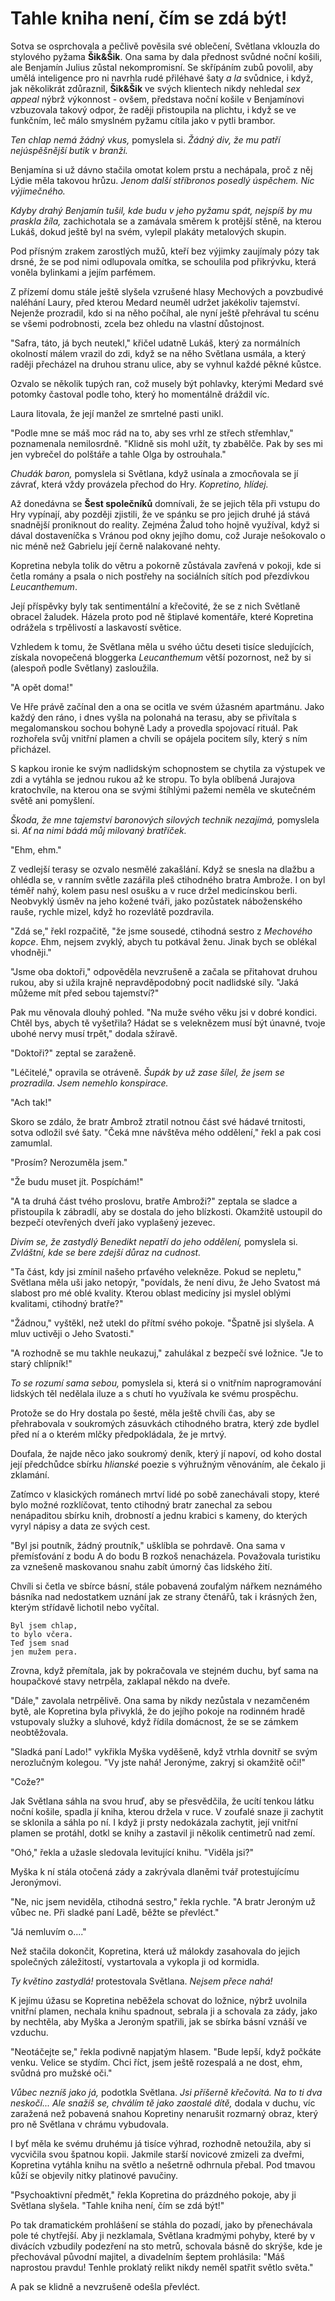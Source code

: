 # Tahle kniha není, čím se zdá být!

Sotva se osprchovala a pečlivě pověsila své oblečení, Světlana vklouzla do stylového pyžama **Šik&Šik**. Ona sama by dala přednost svůdné noční košili, ale Benjamín Julius zůstal nekompromisní. Se skřípáním zubů povolil, aby umělá inteligence pro ni navrhla rudé přiléhavé šaty *a la* svůdnice, i když, jak několikrát zdůraznil, **Šik&Šik** ve svých klientech nikdy nehledal *sex appeal* nýbrž výkonnost - ovšem, představa noční košile v Benjamínovi vzbuzovala takový odpor, že raději přistoupila na plichtu, i když se ve funkčním, leč málo smyslném pyžamu cítila jako v pytli brambor.  

*Ten chlap nemá žádný vkus,* pomyslela si. *Žádný div, že mu patří nejúspěšnější butik v branži.*

Benjamína si už dávno stačila omotat kolem prstu a nechápala, proč z něj Lýdie měla takovou hrůzu. *Jenom další stříbronos posedlý úspěchem. Nic výjimečného.*

*Kdyby drahý Benjamín tušil, kde budu v jeho pyžamu spát, nejspíš by mu praskla žíla,* zachichotala se a zamávala směrem k protější stěně, na kterou Lukáš, dokud ještě byl na svém, vylepil plakáty metalových skupin.

Pod přísným zrakem zarostlých mužů, kteří bez výjimky zaujímaly pózy tak drsné, že se pod nimi odlupovala omítka, se schoulila pod přikrývku, která voněla bylinkami a jejím parfémem.

Z přízemí domu stále ještě slyšela vzrušené hlasy Mechových a povzbudivé naléhání Laury, před kterou Medard neuměl udržet jakékoliv tajemství. Nejenže prozradil, kdo si na něho počíhal, ale nyní ještě přehrával tu scénu se všemi podrobnosti, zcela bez ohledu na vlastní důstojnost.

"Safra, táto, já bych neutekl," křičel udatně Lukáš, který za normálních okolností málem vrazil do zdi, když se na něho Světlana usmála, a který raději přecházel na druhou stranu ulice, aby se vyhnul každé pěkné kůstce.

Ozvalo se několik tupých ran, což musely být pohlavky, kterými Medard své potomky častoval podle toho, který ho momentálně dráždil víc.

Laura litovala, že její manžel ze smrtelné pasti unikl.

"Podle mne se máš moc rád na to, aby ses vrhl ze střech střemhlav," poznamenala nemilosrdně. "Klidně sis mohl užít, ty zbabělče. Pak by ses mi jen vybrečel do polštáře a tahle Olga by ostrouhala."

*Chudák baron,* pomyslela si Světlana, když usínala a zmocňovala se jí závrať, která vždy provázela přechod do Hry. *Kopretino, hlídej.*

Až donedávna se **Šest společníků** domnívali, že se jejich těla při vstupu do Hry vypínají, aby později zjistili, že ve spánku se pro jejich druhé já stává snadnější proniknout do reality. Zejména Žalud toho hojně využíval, když si dával dostaveníčka s Vránou pod okny jejího domu, což Juraje nešokovalo o nic méně než Gabrielu její černě nalakované nehty.

Kopretina nebyla tolik do větru a pokorně zůstávala zavřená v pokoji, kde si četla romány a psala o nich postřehy na sociálních sítích pod přezdívkou *Leucanthemum*.

Její příspěvky byly tak sentimentální a křečovité, že se z nich Světlaně obracel žaludek. Házela proto pod ně štiplavé komentáře, které Kopretina odrážela s trpělivostí a laskavostí světice.

Vzhledem k tomu, že Světlana měla u svého účtu deseti tisíce sledujících, získala novopečená bloggerka *Leucanthemum* větší pozornost, než by si (alespoň podle Světlany) zasloužila.

"A opět doma!"

Ve Hře právě začínal den a ona se ocitla ve svém úžasném apartmánu. Jako každý den ráno, i dnes vyšla na polonahá na terasu, aby se přivítala s megalomanskou sochou bohyně Lady a provedla spojovací rituál. Pak rozhořela svůj vnitřní plamen a chvíli se opájela pocitem síly, který s ním přicházel.

S kapkou ironie ke svým nadlidským schopnostem se chytila za výstupek ve zdi a vytáhla se jednou rukou až ke stropu. To byla oblíbená Jurajova kratochvíle, na kterou ona se svými štíhlými pažemi neměla ve skutečném světě ani pomyšlení.

*Škoda, že mne tajemství baronových silových technik nezajímá,* pomyslela si. *Ať na nimi bádá můj milovaný bratříček.*

"Ehm, ehm."

Z vedlejší terasy se ozvalo nesmělé zakašlání. Když se snesla na dlažbu a ohlédla se, v ranním světle zazářila pleš ctihodného bratra Ambrože. I on byl téměř nahý, kolem pasu nesl osušku a v ruce držel medicínskou berli. Neobvyklý úsměv na jeho kožené tváři, jako pozůstatek náboženského rauše, rychle mizel, když ho rozevlátě pozdravila.

"Zdá se," řekl rozpačitě, "že jsme sousedé, ctihodná sestro z *Mechového kopce*. Ehm, nejsem zvyklý, abych tu potkával ženu. Jinak bych se oblékal vhodněji."

"Jsme oba doktoři," odpověděla nevzrušeně a začala se přitahovat druhou rukou, aby si užila krajně nepravděpodobný pocit nadlidské síly. "Jaká můžeme mít před sebou tajemství?"

Pak mu věnovala dlouhý pohled. "Na muže svého věku jsi v dobré kondici. Chtěl bys, abych tě vyšetřila? Hádat se s veleknězem musí být únavné, tvoje ubohé nervy musí trpět," dodala sžíravě.

"Doktoři?" zeptal se zaraženě.

"Léčitelé," opravila se otráveně. *Šupák by už zase šílel, že jsem se prozradila. Jsem nemehlo konspirace.*

"Ach tak!"

Skoro se zdálo, že bratr Ambrož ztratil notnou část své hádavé trnitosti, sotva odložil své šaty. "Čeká mne návštěva mého oddělení," řekl a pak cosi zamumlal.

"Prosím? Nerozuměla jsem."

"Že budu muset jít. Pospíchám!"

"A ta druhá část tvého proslovu, bratře Ambroži?" zeptala se sladce a přistoupila k zábradlí, aby se dostala do jeho blízkosti. Okamžitě ustoupil do bezpečí otevřených dveří jako vyplašený jezevec.

*Divím se, že zastydlý Benedikt nepatří do jeho oddělení,* pomyslela si. *Zvláštní, kde se bere zdejší důraz na cudnost.*

"Ta část, kdy jsi zmínil našeho prťavého velekněze. Pokud se nepletu," Světlana měla uši jako netopýr, "povídals, že není divu, že Jeho Svatost má slabost pro mé oblé kvality. Kterou oblast medicíny jsi myslel oblými kvalitami, ctihodný bratře?"

"Žádnou," vyštěkl, než utekl do přítmí svého pokoje. "Špatně jsi slyšela.  A mluv uctivěji o Jeho Svatosti."

"A rozhodně se mu takhle neukazuj," zahulákal z bezpečí své ložnice. "Je to starý chlípník!"

*To se rozumí sama sebou,* pomyslela si, která si o vnitřním naprogramování lidských těl nedělala iluze a s chutí ho využívala ke svému prospěchu.

Protože se do Hry dostala po šesté, měla ještě chvíli čas, aby se přehrabovala v soukromých zásuvkách ctihodného bratra, který zde bydlel před ní a o kterém mlčky předpokládala, že je mrtvý.

Doufala, že najde něco jako soukromý deník, který jí napoví, od koho dostal její předchůdce sbírku *hlianské* poezie s výhružným věnováním, ale čekalo ji zklamání.

Zatímco v klasických románech mrtví lidé po sobě zanechávali stopy, které bylo možné rozklíčovat, tento ctihodný bratr zanechal za sebou nenápaditou sbírku knih, drobností a jednu krabici s kameny, do kterých vyryl nápisy a data ze svých cest.

"Byl jsi poutník, žádný proutník," ušklíbla se pohrdavě. Ona sama v přemísťování z bodu A do bodu B rozkoš nenacházela. Považovala turistiku za vznešeně maskovanou snahu zabít úmorný čas lidského žití.

Chvíli si četla ve sbírce básní, stále pobavená zoufalým nářkem neznámého básníka nad nedostatkem uznání jak ze strany čtenářů, tak i krásných žen, kterým střídavě lichotil nebo vyčítal.

    Byl jsem chlap,
    to bylo včera.
    Teď jsem snad
    jen mužem pera.

Zrovna, když přemítala, jak by pokračovala ve stejném duchu, byť sama na houpačkové stavy netrpěla, zaklapal někdo na dveře.

"Dále," zavolala netrpělivě. Ona sama by nikdy nezůstala v nezamčeném bytě, ale Kopretina byla přivyklá, že do jejího pokoje na rodinném hradě vstupovaly služky a sluhové, když řídila domácnost, že se se zámkem neobtěžovala.

"Sladká paní Lado!" vykřikla Myška vyděšeně, když vtrhla dovnitř se svým nerozlučným kolegou. "Vy jste nahá! Jeronýme, zakryj si okamžitě oči!"

"Cože?"

Jak Světlana sáhla na svou hruď, aby se přesvědčila, že ucítí tenkou látku noční košile, spadla jí kniha, kterou držela v ruce. V zoufalé snaze ji zachytit se sklonila a sáhla po ní. I když ji prsty nedokázala zachytit, její vnitřní plamen se protáhl, dotkl se knihy a zastavil ji několik centimetrů nad zemí.

"Ohó," řekla a užasle sledovala levitující knihu. "Viděla jsi?"

Myška k ní stála otočená zády a zakrývala dlaněmi tvář protestujícímu Jeronýmovi.

"Ne, nic jsem neviděla, ctihodná sestro," řekla rychle. "A bratr Jeroným už vůbec ne. Při sladké paní Ladě, běžte se převléct."

"Já nemluvím o...."

Než stačila dokončit, Kopretina, která už málokdy zasahovala do jejich společných záležitostí, vystartovala a vykopla ji od kormidla.

*Ty květino zastydlá!* protestovala Světlana. *Nejsem přece nahá!*

K jejímu úžasu se Kopretina neběžela schovat do ložnice, nýbrž uvolnila vnitřní plamen, nechala knihu spadnout, sebrala ji a schovala za zády, jako by nechtěla, aby Myška a Jeroným spatřili, jak se sbírka básní vznáší ve vzduchu.

"Neotáčejte se," řekla podivně napjatým hlasem. "Bude lepší, když počkáte venku. Velice se stydím. Chci říct, jsem ještě rozespalá a ne dost, ehm, svůdná pro mužské oči."

*Vůbec nezníš jako já,* podotkla Světlana.  *Jsi příšerně křečovitá. Na to ti dva neskočí... Ale snažíš se, chválím tě jako zaostalé dítě,* dodala v duchu, víc zaražená než pobavená snahou Kopretiny nenarušit rozmarný obraz, který pro ně Světlana v chrámu vybudovala.

I byť měla ke svému druhému já tisíce výhrad, rozhodně netoužila, aby si vycvičila svou špatnou kopii. Jakmile starší novicové zmizeli za dveřmi, Kopretina vytáhla knihu na světlo a nešetrně odhrnula přebal. Pod tmavou kůží se objevily nitky platinové pavučiny.

"Psychoaktivní předmět," řekla Kopretina do prázdného pokoje, aby ji Světlana slyšela. "Tahle kniha není, čím se zdá být!"

Po tak dramatickém prohlášení se stáhla do pozadí, jako by přenechávala pole té chytřejší. Aby ji nezklamala, Světlana kradmými pohyby, které by v divácích vzbudily podezření na sto metrů, schovala básně do skrýše, kde je přechovával původní majitel, a divadelním šeptem prohlásila: "Máš naprostou pravdu! Tenhle proklatý relikt nikdy neměl spatřit světlo světa."

A pak se klidně a nevzrušeně odešla převléct.


